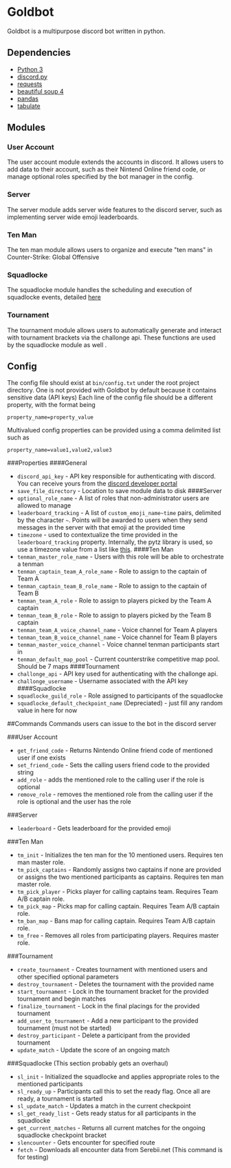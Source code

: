 # Goldbot
Goldbot is a multipurpose discord bot written in python.

## Dependencies
* [Python 3](https://www.python.org/download/releases/3.0/)
* [discord.py](https://discordpy.readthedocs.io/en/latest/)
* [requests](https://requests.readthedocs.io/en/master/)
* [beautiful soup 4](https://www.crummy.com/software/BeautifulSoup/bs4/doc/)
* [pandas](https://pandas.pydata.org/)
* [tabulate](https://pypi.org/project/tabulate/)

## Modules
### User Account
The user account module extends the accounts in discord. It allows users to add data to their account, such as
their Nintend Online friend code, or manage optional roles specified by the bot manager in the config.

### Server
The server module adds server wide features to the discord server, such as implementing server wide emoji leaderboards.

### Ten Man
The ten man module allows users to organize and execute "ten mans" in Counter-Strike: Global Offensive

### Squadlocke
The squadlocke module handles the scheduling and execution of squadlocke events, detailed [here](https://docs.google.com/document/d/1-VDLuM0DBJ0rzIAJNH5SdxxCFi18tRO-sq-76Z4DcOc/edit?usp=sharing)

### Tournament
The tournament module allows users to automatically generate and interact with tournament brackets via the challonge api.
These functions are used by the squadlocke module as well .

## Config
The config file should exist at `bin/config.txt` under the root project directory. One is not provided with Goldbot by
default because it contains sensitive data (API keys)
Each line of the config file should be a different property, with the format being

`property_name=property_value`

Multivalued config properties can be provided using a comma delimited list such as

`property_name=value1,value2,value3`

###Properties
####General
* `discord_api_key` - API key responsible for authenticating with discord. You can receive yours from the 
[discord developer portal](https://discordapp.com/developers/applications/)
* `save_file_directory` - Location to save module data to disk
####Server
* `optional_role_name` - A list of roles that non-administrator users are allowed to manage
* `leaderboard_tracking` - A list of `custom_emoji_name~time` pairs, delimited by the character `~`. Points will be awarded
 to users when they send messages in the server with that emoji at the provided time
* `timezone` - used to contextualize the time provided in the `leaderboard_tracking` property. Internally, the pytz
library is used, so use a timezone value from a list like [this](https://stackoverflow.com/questions/13866926/is-there-a-list-of-pytz-timezones).
####Ten Man
* `tenman_master_role_name` - Users with this role will be able to orchestrate a tenman
* `tenman_captain_team_A_role_name` - Role to assign to the captain of Team A
* `tenman_captain_team_B_role_name` - Role to assign to the captain of Team B
* `tenman_team_A_role` - Role to assign to players picked by the Team A captain
* `tenman_team_B_role` - Role to assign to players picked by the Team B captain
* `tenman_team_A_voice_channel_name` - Voice channel for Team A players
* `tenman_team_B_voice_channel_name` - Voice channel for Team B players
* `tenman_master_voice_channel` - Voice channel tenman participants start in
* `tenman_default_map_pool` - Current counterstrike competitive map pool. Should be 7 maps
####Tournament
* `challonge_api` - API key used for authenticating with the challonge api.
* `challonge_username` - Username associated with the API key
####Squadlocke
* `squadlocke_guild_role` - Role assigned to participants of the squadlocke
* `squadlocke_default_checkpoint_name` (Depreciated) - just fill any random value in here for now

##Commands
Commands users can issue to the bot in the discord server

###User Account

* `get_friend_code` - Returns Nintendo Online friend code of mentioned user if one exists
* `set_friend_code` - Sets the calling users friend code to the provided string
* `add_role` - adds the mentioned role to the calling user if the role is optional
* `remove_role` - removes the mentioned role from the calling user if the role is optional and the user has the role

###Server

* `leaderboard` - Gets leaderboard for the provided emoji

###Ten Man

* `tm_init` - Initializes the ten man for the 10 mentioned users. Requires ten man master role.
* `tm_pick_captains` - Randomly assigns two captains if none are provided or assigns the two mentioned participants as
captains. Requires ten man master role.
* `tm_pick_player` - Picks player for calling captains team. Requires Team A/B captain role.
* `tm_pick_map` - Picks map for calling captain. Requires Team A/B captain role.
* `tm_ban_map` - Bans map for calling captain. Requires Team A/B captain role.
* `tm_free` - Removes all roles from participating players. Requires master role.

###Tournament
* `create_tournament` - Creates tournament with mentioned users and other specified optional parameters
* `destroy_tournament` - Deletes the tournament with the provided name
* `start_tournament` - Lock in the tournament bracket for the provided tournament and begin matches
* `finalize_tournament` - Lock in the final placings for the provided tournament
* `add_user_to_tournament` - Add a new participant to the provided tournament (must not be started)
* `destroy_participant` - Delete a participant from the provided tournament
* `update_match` - Update the score of an ongoing match

###Squadlocke (This section  probably gets an overhaul)
* `sl_init` - Initialized the squadlocke and applies appropriate roles to the mentioned participants
* `sl_ready_up` - Participants call this to set the ready flag. Once all are ready, a tournament is started
* `sl_update_match` - Updates a match in the current checkpoint
* `sl_get_ready_list` - Gets ready status for all participants in the squadlocke
* `get_current_matches` - Returns all current matches for the ongoing squadlocke checkpoint bracket
* `slencounter` - Gets encounter for specified route
* `fetch` - Downloads all encounter data from Serebii.net (This command is for testing)


